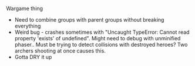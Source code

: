 Wargame thing

* Need to combine groups with parent groups without breaking everything
* Weird bug - crashes sometimes with "Uncaught TypeError: Cannot read property 'exists' of undefined". Might need to debug with unminified phaser.. Must be trying to detect collisions with destroyed heroes? Two archers shooting at once causes this.
* Gotta DRY it up